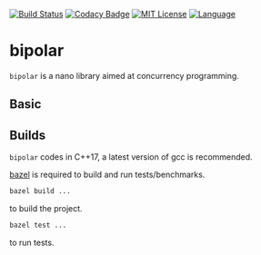 [![Build Status][circle-badge]][circle-link]
[![Codacy Badge][codacy-badge]][codacy-link]
[![MIT License][license-badge]](LICENSE)
[![Language][language-badge]][language-link]

# bipolar

`bipolar` is a nano library aimed at concurrency programming.

## Basic

## Builds

`bipolar` codes in C++17, a latest version of gcc is recommended.

[bazel](https://github.com/bazelbuild/bazel/) is required to build and run tests/benchmarks.

```bash
bazel build ...
```
to build the project.

```bash
bazel test ...
```
to run tests.

[circle-badge]: https://circleci.com/gh/condy0919/bipolar.svg?style=svg
[circle-link]: https://circleci.com/gh/condy0919/bipolar
[codacy-badge]: https://api.codacy.com/project/badge/Grade/7c5e88ade2944d7ca1741d2b3e709f4f
[codacy-link]: https://www.codacy.com/manual/condy0919/bipolar?utm_source=github.com&amp;utm_medium=referral&amp;utm_content=condy0919/bipolar&amp;utm_campaign=Badge_Grade
[license-badge]: https://img.shields.io/badge/license-MIT-007EC7.svg
[language-badge]: https://img.shields.io/badge/Language-C%2B%2B17-blue.svg
[language-link]: https://en.cppreference.com/w/cpp/compiler_support

